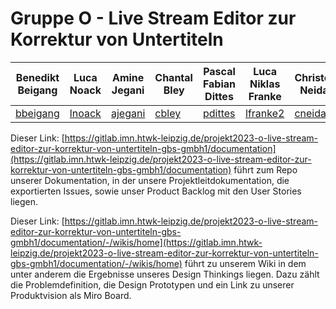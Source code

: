 # Gruppe O - Live Stream Editor zur Korrektur von Untertiteln

| Benedikt Beigang      | Luca Noack         | Amine Jegani       | Chantal Bley        | Pascal Fabian Dittes | Luca Niklas Franke  | Christoph Neidahl  | Finn Johann Romeis |
|-----------------------|--------------------|--------------------|---------------------|----------------------|---------------------|---------------------|---------------------|
| [bbeigang](https://gitlab.imn.htwk-leipzig.de/bbeigang) | [lnoack](https://gitlab.imn.htwk-leipzig.de/lnoack) | [ajegani](https://gitlab.imn.htwk-leipzig.de/ajegani) | [cbley](https://gitlab.imn.htwk-leipzig.de/cbley) | [pdittes](https://gitlab.imn.htwk-leipzig.de/pdittes) | [lfranke2](https://gitlab.imn.htwk-leipzig.de/lfranke2) | [cneidahl](https://gitlab.imn.htwk-leipzig.de/cneidahl) | [fromeis](https://gitlab.imn.htwk-leipzig.de/fromeis) |

Dieser Link:
[https://gitlab.imn.htwk-leipzig.de/projekt2023-o-live-stream-editor-zur-korrektur-von-untertiteln-gbs-gmbh1/documentation](https://gitlab.imn.htwk-leipzig.de/projekt2023-o-live-stream-editor-zur-korrektur-von-untertiteln-gbs-gmbh1/documentation) 
führt zum Repo unserer Dokumentation, in der unsere Projektleitdokumentation, die exportierten Issues, sowie unser Product Backlog mit den User Stories liegen.

Dieser Link:
[https://gitlab.imn.htwk-leipzig.de/projekt2023-o-live-stream-editor-zur-korrektur-von-untertiteln-gbs-gmbh1/documentation/-/wikis/home](https://gitlab.imn.htwk-leipzig.de/projekt2023-o-live-stream-editor-zur-korrektur-von-untertiteln-gbs-gmbh1/documentation/-/wikis/home) 
führt zu unserem Wiki in dem unter anderem die Ergebnisse unseres Design Thinkings liegen. Dazu zählt die Problemdefinition, die Design Prototypen und ein Link zu unserer Produktvision als Miro Board.
